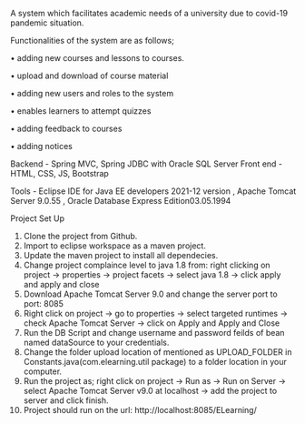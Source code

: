 A system which facilitates academic needs of a university due to covid-19 pandemic situation.

Functionalities of the system are as follows;

• adding new courses and lessons to courses.

• upload and download of course material

• adding new users and roles to the system

• enables learners to attempt quizzes

• adding feedback to courses

• adding notices

Backend - Spring MVC, Spring JDBC with Oracle SQL Server Front end - HTML, CSS, JS, Bootstrap

Tools - Eclipse IDE for Java EE developers 2021-12 version , Apache Tomcat Server 9.0.55 , Oracle Database Express Edition03.05.1994


Project Set Up
1.	Clone the project from Github.
2.	Import to eclipse workspace as a maven project.
3.	Update the maven project to install all dependecies.
4.	Change project complaince level to java 1.8 from: right clicking on project -> properties -> project facets -> select java 1.8 -> click apply and apply and close
5.	Download Apache Tomcat Server 9.0 and change the server port to port: 8085
6.	Right click on project -> go to properties -> select targeted runtimes -> check Apache Tomcat Server -> click on Apply and Apply and Close
7.	Run the DB Script and change username and password feilds of bean named dataSource to your credentials.
8.	Change the folder upload location of mentioned as UPLOAD_FOLDER in Constants.java(com.elearning.util package) to a folder location in your computer.
9.	Run the project as; right click on project -> Run as -> Run on Server -> select Apache Tomcat Server v9.0 at localhost -> add the project to server and click finish.
10.	Project should run on the url: http://localhost:8085/ELearning/

